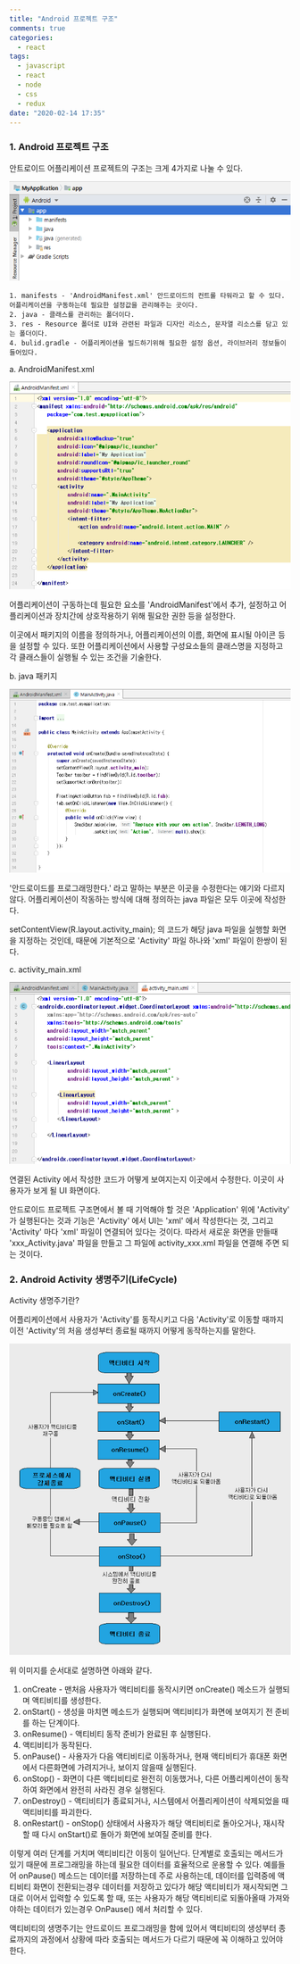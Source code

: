 ```yaml
---
title: "Android 프로젝트 구조"
comments: true
categories:
  - react
tags:
  - javascript
  - react
  - node
  - css
  - redux
date: "2020-02-14 17:35"
---
```


<!-- ### 1. Android Native App 이란? -->

  <!-- 우리가 흔히 사용하는 모바일 어플리케이션을 Native App 이라고 한다.
  네이티브 앱은 모바일 기기에 최적화된 언어로 개발된 앱으로 기기에서 지원하는 모든 기능을 온전히 사용할 수 있다(카메라, gps 등) -->


### 1. Android 프로젝트 구조

  안트로이드 어플리케이션 프로젝트의 구조는 크게 4가지로 나눌 수 있다.
  <!-- 안드로이드스튜디오 프로젝트 좌측 부분 스크린샷 넣을 것. -->
  ![img](\assets\images\android\basic_structure.png)

    1. manifests - 'AndroidManifest.xml' 안드로이드의 컨트롤 타워라고 할 수 있다. 어플리케이션을 구동하는데 필요한 설정값을 관리해주는 곳이다.
    2. java - 클래스를 관리하는 폴더이다.
    3. res - Resource 폴더로 UI와 관련된 파일과 디자인 리소스, 문자열 리소스를 담고 있는 폴더이다.
    4. bulid.gradle - 어플리케이션을 빌드하기위해 필요한 설정 옵션, 라이브러리 정보들이 들어있다.


  a. AndroidManifest.xml
  <!-- 매니페스트 스크린샷. -->
  ![img](\assets\images\android\androidmanifest.png)

  어플리케이션이 구동하는데 필요한 요소를 'AndroidManifest'에서 추가, 설정하고
  어플리케이션과 장치간에 상호작용하기 위해 필요한 권한 등을 설정한다.

  이곳에서 패키지의 이름을 정의하거나, 어플리케이션의 이름, 화면에 표시될 아이콘 등을 설정할 수 있다.
  또한 어플리케이션에서 사용할 구성요소들의 클래스명을 지정하고
  각 클래스들이 실행될 수 있는 조건을 기술한다.



  b. java 패키지
  <!-- activity 스크린샷. -->
  ![img](\assets\images\android\MainActivity.png)

  '안드로이드를 프로그래밍한다.' 라고 말하는 부분은 이곳을 수정한다는 얘기와 다르지 않다.
  어플리케이션이 작동하는 방식에 대해 정의하는 java 파일은 모두 이곳에 작성한다.

  setContentView(R.layout.activity_main); 의 코드가 해당 java 파일을
  실행할 화면을 지정하는 것인데, 때문에 기본적으로 'Activity' 파일 하나와 'xml' 파일이 한쌍이 된다.



  c. activity_main.xml
  <!-- activity_main.xml 스크린샷 -->
  ![img](\assets\images\android\activity_main.png)

  연결된 Activity 에서 작성한 코드가 어떻게 보여지는지 이곳에서 수정한다.
  이곳이 사용자가 보게 될 UI 화면이다.




  안드로이드 프로젝트 구조면에서 볼 때 기억해야 할 것은 'Application' 위에 'Activity' 가 실행된다는 것과
  기능은 'Activity' 에서 UI는 'xml' 에서 작성한다는 것, 그리고 'Activity' 마다 'xml' 파일이 연결되어 있다는 것이다.
  따라서 새로운 화면을 만들때 'xxx_Activity.java' 파일을 만들고 그 파일에 activity_xxx.xml 파일을 연결해 주면 되는 것이다.



### 2. Android Activity 생명주기(LifeCycle)

  Activity 생명주기란?

  어플리케이션에서 사용자가 'Activity'를 동작시키고 다음 'Activity'로 이동할 때까지
  이전 'Activity'의 처음 생성부터 종료될 때까지 어떻게 동작하는지를 말한다.

  ![img](\assets\images\android\lifecycle.png)

  위 이미지를 순서대로 설명하면 아래와 같다.
  1. onCreate - 맨처음 사용자가 액티비티를 동작시키면 onCreate() 메소드가 실행되며 액티비티를 생성한다.
  2. onStart() - 생성을 마치면 메소드가 실행되며 액티비티가 화면에 보여지기 전 준비를 하는 단계이다.
  3. onResume() - 액티비티 동작 준비가 완료된 후 실행된다.
  4. 액티비티가 동작된다.
  5. onPause() - 사용자가 다음 액티비티로 이동하거나, 현재 액티비티가 휴대폰 화면에서 다른화면에 가려지거나, 보이지 않을때 실행된다.
  6. onStop() - 화면이 다른 액티비티로 완전히 이동했거나, 다른 어플리케이션이 동작하여 화면에서 완전히 사라진 경우 실행된다.
  7. onDestroy() - 액티비티가 종료되거나, 시스템에서 어플리케이션이 삭제되었을 때 액티비티를 파괴한다.
  8. onRestart() - onStop() 상태에서 사용자가 해당 액티비티로 돌아오거나, 재시작할 때 다시 onStart()로 돌아가 화면에 보여질 준비를 한다.


  이렇게 여러 단계를 거치며 액티비티간 이동이 일어난다.
  단계별로 호출되는 메서드가 있기 때문에 프로그래밍을 하는데 필요한 데이터를 효율적으로 운용할 수 있다.
  예를들어 onPause() 메소드는 데이터를 저장하는데 주로 사용하는데,
  데이터를 입력중에 액티비티 화면이 전환되는경우 데이터를 저장하고 있다가 해당 액티비티가 재시작되면
  그대로 이어서 입력할 수 있도록 할 때, 또는 사용자가 해당 액티비티로 되돌아올때 가져와야하는 데이터가
  있는경우 OnPause() 에서 처리할 수 있다.


  액티비티의 생명주기는 안드로이드 프로그래밍을 함에 있어서
  액티비티의 생성부터 종료까지의 과정에서 상황에 따라
  호출되는 메서드가 다르기 때문에 꼭 이해하고 있어야 한다.



